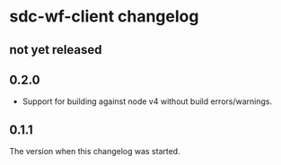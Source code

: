 # sdc-wf-client changelog

## not yet released

## 0.2.0

- Support for building against node v4 without build errors/warnings.


## 0.1.1

The version when this changelog was started.
